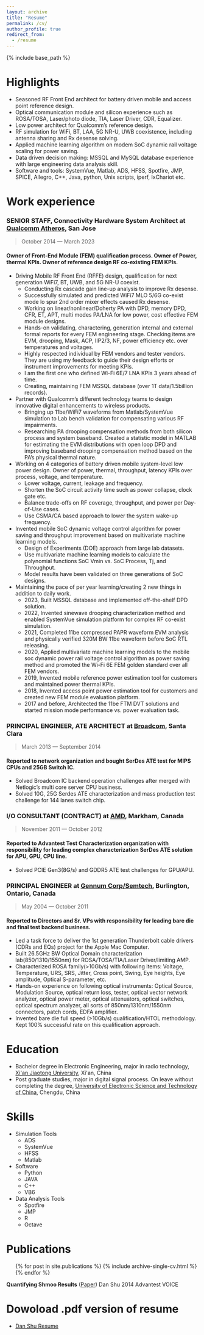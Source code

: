 ```yaml
---
layout: archive
title: "Resume"
permalink: /cv/
author_profile: true
redirect_from:
  - /resume
---
```


{% include base_path %}

Highlights
======
* Seasoned RF Front End architect for battery driven mobile and access point reference design.
* Optical communication module and silicon experience such as ROSA/TOSA, Laser/photo diode, TIA, Laser Driver, CDR, Equalizer.
* Low power architect for Qualcomm’s reference design.
* RF simulation for WiFi, BT, LAA, 5G NR-U, UWB coexistence, including antenna sharing and Rx desense solving. 
* Applied machine learning algorithm on modem SoC dynamic rail voltage scaling for power saving.
* Data driven decision making: MSSQL and MySQL database experience with large engineering data analysis skill.
* Software and tools: SystemVue, Matlab, ADS, HFSS, Spotfire, JMP, SPICE, Allegro, C++, Java, python, Unix scripts, iperf, IxChariot etc.

Work experience
======
### SENIOR STAFF, Connectivity Hardware System Architect at [Qualcomm Atheros](https://www.qualcomm.com/home), San Jose
> October 2014 — March 2023
#### Owner of Front-End Module (FEM) qualification process. Owner of Power, thermal KPIs. Owner of reference design RF co-existing FEM KPIs. 

* Driving Mobile RF Front End (RFFE) design, qualification for next generation WiFi7, BT, UWB, and 5G NR-U coexist.
  *	Conducting Rx cascade gain line-up analysis to improve Rx desense. 
  *	Successfully simulated and predicted WiFi7 MLO 5/6G co-exist mode lo spur 2nd order mixer effects caused Rx desense. 
  *	Working on linear/nonlinear/Doherty PA with DPD, memory DPD, CFR, ET, APT, multi modes PA/LNA for low power, cost effective FEM module designs. 
  *	Hands-on validating, charactering, generation internal and external formal reports for every FEM engineering stage. Checking items are EVM, drooping, Mask, ACP, IIP2/3, NF, power efficiency etc. over temperatures and voltages. 
  *	Highly respected individual by FEM vendors and tester vendors. They are using my feedback to guide their design efforts or instrument improvements for meeting KPIs.  
  *	I am the first one who defined Wi-Fi 6E/7 LNA KPIs 3 years ahead of time.
  *	Creating, maintaining FEM MSSQL database (over 1T data/1.5billion records). 
* Partner with Qualcomm’s different technology teams to design innovative digital enhancements to wireless products.
  *	Bringing up 11be/WiFi7 waveforms from Matlab/SystemVue simulation to Lab bench validation for compensating various RF impairments.
  *	Researching PA drooping compensation methods from both silicon process and system baseband. Created a statistic model in MATLAB for estimating the EVM distributions with open loop DPD and improving baseband drooping compensation method based on the PA’s physical thermal nature.
* Working on 4 categories of battery driven mobile system-level low power design. Owner of power, thermal, throughput, latency KPIs over process, voltage, and temperature. 
  *	Lower voltage, current, leakage and frequency.
  *	Shorten the SoC circuit activity time such as power collapse, clock gate etc.
  *	Balance trade-offs on RF coverage, throughput, and power per Day-of-Use cases.
  *	Use CSMA/CA based approach to lower the system wake-up frequency.
* Invented mobile SoC dynamic voltage control algorithm for power saving and throughput improvement based on multivariate machine learning models.
  *	Design of Experiments (DOE) approach from large lab datasets.
  *	Use multivariate machine learning models to calculate the polynomial functions SoC Vmin vs. SoC Process, Tj, and Throughput.
  *	Model results have been validated on three generations of SoC designs.
* Maintaining the pace of per year learning/creating 2 new things in addition to daily work.
  *	2023, Built MSSQL database and implemented off-the-shelf DPD solution. 
  *	2022, Invented sinewave drooping characterization method and enabled SystemVue simulation platform for complex RF co-exist simulation.
  *	2021, Completed 11be compressed PAPR waveform EVM analysis and physically verified 320M BW 11be waveform before SoC RTL releasing. 
  *	2020, Applied multivariate machine learning models to the mobile soc dynamic power rail voltage control algorithm as power saving method and promoted the Wi-Fi 6E FEM golden standard over all FEM vendors.
  *	2019, Invented mobile reference power estimation tool for customers and maintained power thermal KPIs.
  *	2018, Invented access point power estimation tool for customers and created new FEM module evaluation platform.
  *	2017 and before, Architected the 11be FTM DVT solutions and started mission mode performance vs. power evaluation task. 

### PRINCIPAL ENGINEER, ATE ARCHITECT at [Broadcom](https://www.broadcom.com/), Santa Clara
> March 2013 — September 2014
#### Reported to network organization and bought SerDes ATE test for MIPS CPUs and 25GB Switch IC.

* Solved Broadcom IC backend operation challenges after merged with Netlogic’s multi core server CPU business. 
*	Solved 10G, 25G Serdes ATE characterization and mass production test challenge for 144 lanes switch chip.  

### I/O CONSULTANT (CONTRACT) at [AMD](https://www.amd.com/en.html), Markham, Canada
> November 2011 — October 2012
#### Reported to Advantest Test Characterization organization with responsibility for leading complex characterization SerDes ATE solution for APU, GPU, CPU line.

*	Solved PCIE Gen3(8G/s) and GDDR5 ATE test challenges for GPU/APU.

### PRINCIPAL ENGINEER at [Gennum Corp/Semtech](https://www.semtech.com/products/signal-integrity), Burlington, Ontario, Canada
> May 2004 — October 2011
#### Reported to Directors and Sr. VPs with responsibility for leading bare die and final test backend business.

* Led a task force to deliver the 1st generation Thunderbolt cable drivers (CDRs and EQs) project for the Apple Mac Computer. 
*	Built 26.5GHz BW Optical Domain characterization lab(850/1310/1550nm) for ROSA/TOSA/TIA/Laser Driver/limiting AMP.
*	Characterized ROSA family(>10Gb/s) with following items: Voltage, Temperature, URS, SRS, Jitter, Cross point, Swing, Eye heights, Eye amplitude, Optical S-parameter, etc.
*	Hands-on experience on following optical instruments: Optical Source, Modulation Source, optical return loss, tester, optical vector network analyzer, optical power meter, optical attenuators, optical switches, optical spectrum analyzer, all sorts of 850nm/1310nm/1550nm connectors, patch cords, EDFA amplifier. 
*	Invented bare die full speed (>10Gb/s) qualification/HTOL methodology. Kept 100% successful rate on this qualification approach. 



Education
======
* Bachelor degree in Electronic Engineering, major in radio technology, [Xi'an Jiaotong University](http://en.xjtu.edu.cn/), Xi'an, China
* Post graduate studies, major in digital signal process. On leave without completing the degree, [University of Electronic Science and Technology of China](https://en.uestc.edu.cn/), Chengdu, China


Skills
======
* Simulation Tools
  * ADS
  * SystemVue
  * HFSS
  * Matlab
* Software
  * Python
  * JAVA
  * C++
  * VB6
* Data Analysis Tools
  * Spotfire
  * JMP
  * R
  * Octave

Publications
======
  <ul>{% for post in site.publications %}
    {% include archive-single-cv.html %}
  {% endfor %}</ul>

**Quantifying Shmoo Results** ([Paper](https://www.slideshare.net/dshu178/shmoo-quantify))
Dan Shu
2014 Advantest VOICE


Dowoload .pdf version of resume
======

  * [Dan Shu Resume](https://github.com/danzhoushu/danzhoushu.github.io/blob/master/files/Dan_Shu_Resume_Architect_20230328.pdf)
  
